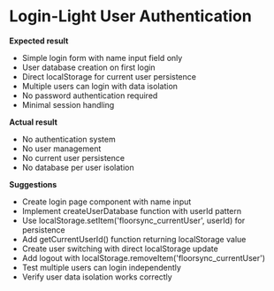 # Login-Light User Authentication

**Expected result**
- Simple login form with name input field only
- User database creation on first login
- Direct localStorage for current user persistence
- Multiple users can login with data isolation
- No password authentication required
- Minimal session handling

**Actual result**
- No authentication system
- No user management
- No current user persistence
- No database per user isolation

**Suggestions**
- Create login page component with name input
- Implement createUserDatabase function with userId pattern
- Use localStorage.setItem('floorsync_currentUser', userId) for persistence
- Add getCurrentUserId() function returning localStorage value
- Create user switching with direct localStorage update
- Add logout with localStorage.removeItem('floorsync_currentUser')
- Test multiple users can login independently
- Verify user data isolation works correctly
